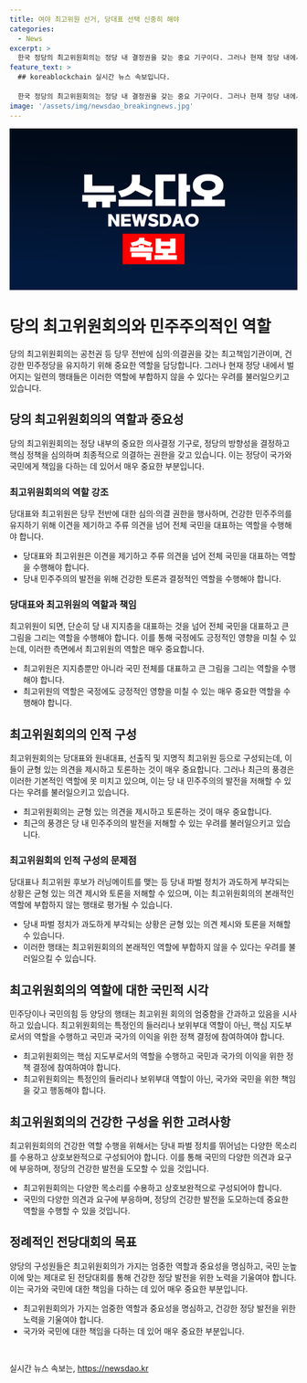 ```yaml
---
title: 여야 최고위원 선거, 당대표 선택 신중히 해야
categories:
  - News
excerpt: >
  한국 정당의 최고위원회의는 정당 내 결정권을 갖는 중요 기구이다. 그러나 현재 정당 내에서 파벌 정치가 빈번하게 일어나고 있어 걱정스럽다. 특히 여당과 야당에서 각각 지도부 후보들이 러닝메이트를 맺는 등 공론과는 거리가 먼 행보를 보이고 있다. 정당의 다양성과 건강한 민주주의를 위해서는 최고위원의 역할을 감당할 수 있는 지도부가 구성돼야 하며, 선출에 있어 국민의 이목을 고려해야 한다.
feature_text: >
  ## koreablockchain 실시간 뉴스 속보입니다.

  한국 정당의 최고위원회의는 정당 내 결정권을 갖는 중요 기구이다. 그러나 현재 정당 내에서 파벌 정치가 빈번하게 일어나고 있어 걱정스럽다. 특히 여당과 야당에서 각각 지도부 후보들이 러닝메이트를 맺는 등 공론과는 거리가 먼 행보를 보이고 있다. 정당의 다양성과 건강한 민주주의를 위해서는 최고위원의 역할을 감당할 수 있는 지도부가 구성돼야 하며, 선출에 있어 국민의 이목을 고려해야 한다.
image: '/assets/img/newsdao_breakingnews.jpg'
---
```


<p><img src="/assets/img/newsdao_breakingnews.jpg" alt="koreablockchain 속보" /></p>

<h1>당의 최고위원회의와 민주주의적인 역할</h1>

<p data-ke-size="size16">당의 최고위원회의는 공천권 등 당무 전반에 심의·의결권을 갖는 최고책임기관이며, 건강한 민주정당을 유지하기 위해 중요한 역할을 담당합니다. 그러나 현재 정당 내에서 벌어지는 일련의 행태들은 이러한 역할에 부합하지 않을 수 있다는 우려를 불러일으키고 있습니다.</p>

<h2>당의 최고위원회의의 역할과 중요성</h2>

<p data-ke-size="size16">당의 최고위원회의는 정당 내부의 중요한 의사결정 기구로, 정당의 방향성을 결정하고 핵심 정책을 심의하며 최종적으로 의결하는 권한을 갖고 있습니다. 이는 정당이 국가와 국민에게 책임을 다하는 데 있어서 매우 중요한 부분입니다.</p>

<h3>최고위원회의의 역할 강조</h3>

<p data-ke-size="size16">당대표와 최고위원은 당무 전반에 대한 심의·의결 권한을 행사하며, 건강한 민주주의를 유지하기 위해 이견을 제기하고 주류 의견을 넘어 전체 국민을 대표하는 역할을 수행해야 합니다.</p>

<ul>
<li>당대표와 최고위원은 이견을 제기하고 주류 의견을 넘어 전체 국민을 대표하는 역할을 수행해야 합니다.</li>
<li>당내 민주주의의 발전을 위해 건강한 토론과 결정적인 역할을 수행해야 합니다.</li>
</ul>

<h3>당대표와 최고위원의 역할과 책임</h3>

<p data-ke-size="size16">최고위원이 되면, 단순히 당 내 지지층을 대표하는 것을 넘어 전체 국민을 대표하고 큰 그림을 그리는 역할을 수행해야 합니다. 이를 통해 국정에도 긍정적인 영향을 미칠 수 있는데, 이러한 측면에서 최고위원의 역할은 매우 중요합니다.</p>

<ul>
<li>최고위원은 지지층뿐만 아니라 국민 전체를 대표하고 큰 그림을 그리는 역할을 수행해야 합니다.</li>
<li>최고위원의 역할은 국정에도 긍정적인 영향을 미칠 수 있는 매우 중요한 역할을 수행해야 합니다.</li>
</ul>

<h2>최고위원회의의 인적 구성</h2>

<p data-ke-size="size16">최고위원회의는 당대표와 원내대표, 선출직 및 지명직 최고위원 등으로 구성되는데, 이들이 균형 있는 의견을 제시하고 토론하는 것이 매우 중요합니다. 그러나 최근의 풍경은 이러한 기본적인 역할에 못 미치고 있으며, 이는 당 내 민주주의의 발전을 저해할 수 있다는 우려를 불러일으키고 있습니다.</p>

<ul>
<li>최고위원회의는 균형 있는 의견을 제시하고 토론하는 것이 매우 중요합니다.</li>
<li>최근의 풍경은 당 내 민주주의의 발전을 저해할 수 있는 우려를 불러일으키고 있습니다.</li>
</ul>

<h3>최고위원회의 인적 구성의 문제점</h3>

<p data-ke-size="size16">당대표나 최고위원 후보가 러닝메이트를 맺는 등 당내 파벌 정치가 과도하게 부각되는 상황은 균형 있는 의견 제시와 토론을 저해할 수 있으며, 이는 최고위원회의의 본래적인 역할에 부합하지 않는 행태로 평가될 수 있습니다.</p>

<ul>
<li>당내 파벌 정치가 과도하게 부각되는 상황은 균형 있는 의견 제시와 토론을 저해할 수 있습니다.</li>
<li>이러한 행태는 최고위원회의의 본래적인 역할에 부합하지 않을 수 있다는 우려를 불러일으킬 수 있습니다.</li>
</ul>

<h2>최고위원회의의 역할에 대한 국민적 시각</h2>

<p data-ke-size="size16">민주당이나 국민의힘 등 양당의 행태는 최고위원 회의의 엄중함을 간과하고 있음을 시사하고 있습니다. 최고위원회의는 특정인의 들러리나 보위부대 역할이 아닌, 핵심 지도부로서의 역할을 수행하고 국민과 국가의 이익을 위한 정책 결정에 참여하여야 합니다.</p>

<ul>
<li>최고위원회의는 핵심 지도부로서의 역할을 수행하고 국민과 국가의 이익을 위한 정책 결정에 참여하여야 합니다.</li>
<li>최고위원회의는 특정인의 들러리나 보위부대 역할이 아닌, 국가와 국민을 위한 책임을 갖고 행동해야 합니다.</li>
</ul>

<h2>최고위원회의의 건강한 구성을 위한 고려사항</h2>

<p data-ke-size="size16">최고위원회의의 건강한 역할 수행을 위해서는 당내 파벌 정치를 뛰어넘는 다양한 목소리를 수용하고 상호보완적으로 구성되어야 합니다. 이를 통해 국민의 다양한 의견과 요구에 부응하며, 정당의 건강한 발전을 도모할 수 있을 것입니다.</p>

<ul>
<li>최고위원회의는 다양한 목소리를 수용하고 상호보완적으로 구성되어야 합니다.</li>
<li>국민의 다양한 의견과 요구에 부응하며, 정당의 건강한 발전을 도모하는데 중요한 역할을 수행할 수 있을 것입니다.</li>
</ul>

<h2>정례적인 전당대회의 목표</h2>

<p data-ke-size="size16">양당의 구성원들은 최고위원회의가 가지는 엄중한 역할과 중요성을 명심하고, 국민 눈높이에 맞는 제대로 된 전당대회를 통해 건강한 정당 발전을 위한 노력을 기울여야 합니다. 이는 국가와 국민에 대한 책임을 다하는 데 있어 매우 중요한 부분입니다.</p>

<ul>
<li>최고위원회의가 가지는 엄중한 역할과 중요성을 명심하고, 건강한 정당 발전을 위한 노력을 기울여야 합니다.</li>
<li>국가와 국민에 대한 책임을 다하는 데 있어 매우 중요한 부분입니다.</li>
</ul>

<p data-ke-size="size16">&nbsp;</p>
실시간 뉴스 속보는, <a href="https://newsdao.kr" rel="dofollow">https://newsdao.kr</a>


